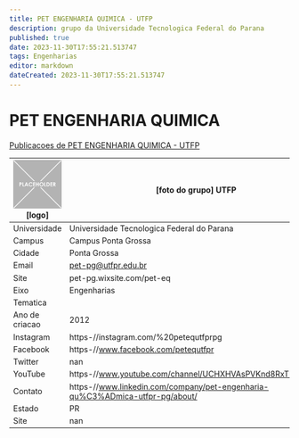 ```yaml
---
title: PET ENGENHARIA QUIMICA - UTFP
description: grupo da Universidade Tecnologica Federal do Parana
published: true
date: 2023-11-30T17:55:21.513747
tags: Engenharias
editor: markdown
dateCreated: 2023-11-30T17:55:21.513747
---
```


# PET ENGENHARIA QUIMICA

[Publicacoes de PET ENGENHARIA QUIMICA - UTFP](/atividade/95PETENGENHARIAQUIMICAUTFP/feed.md)

| ![placeholder.png](/placeholder.png) [logo] | [foto do grupo] UTFP         |
| ------------------------------------------- | ------------------------------------------------- |
| Universidade                                | Universidade Tecnologica Federal do Parana      |
| Campus                                      | Campus Ponta Grossa            |
| Cidade                                      | Ponta Grossa             |
| Email                                       | pet-pg@utfpr.edu.br             |
| Site                                        | pet-pg.wixsite.com/pet-eq              |
| Eixo                                        | Engenharias              |
| Tematica                                    |           |
| Ano de criacao                              | 2012        |
| Instagram                                   | https-//instagram.com/%20petequtfprpg         |
| Facebook                                    | https-//www.facebook.com/petequtfpr          |
| Twitter                                     | nan           |
| YouTube                                     | https-//www.youtube.com/channel/UCHXHVAsPVKnd8RxTLIY8OUA           |
| Contato                                     | https-//www.linkedin.com/company/pet-engenharia-qu%C3%ADmica-utfpr-pg/about/         |
| Estado                                      |  PR            |
| Site                                        | nan |
